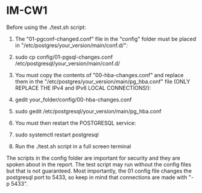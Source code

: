 # IM-CW1

Before using the ./test.sh script:

1. The "01-pgconf-changed.conf" file in the "config" folder must be placed in "/etc/postgres/your_version/main/conf.d/":
2. sudo cp config/01-pgsql-changes.conf /etc/postgresql/your_version/main/conf.d/

3. You must copy the contents of "00-hba-changes.conf" and replace them in the "/etc/postgres/your_version/main/pg_hba.conf" file (ONLY REPLACE THE IPv4 and IPv6 LOCAL CONNECTIONS!):

4. gedit your_folder/config/00-hba-changes.conf
5. sudo gedit /etc/postgresql/your_version/main/pg_hba.conf

6. You must then restart the POSTGRESQL service:

7. sudo systemctl restart postgresql

8. Run the ./test.sh script in a full screen terminal


The scripts in the config folder are important for security and they are spoken about in the report. The test script may run without the config files but that is not guaranteed.
Most importantly, the 01 config file changes the postgresql port to 5433, so keep in mind that connections are made with "-p 5433".
